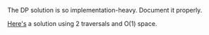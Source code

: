 The DP solution is so implementation-heavy. Document it properly.

[Here's](https://leetcode.com/problems/longest-valid-parentheses/discuss/14140/Constant-space-O(n)-time-with-forward-and-backward-pass) a solution using 2 traversals and O(1) space.

